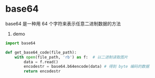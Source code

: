 # base64

base64 是一种用 64 个字符来表示任意二进制数据的方法

1. demo
```Python
import base64

def get_base64_code(file_path):
    with open(file_path, 'rb') as f:  # 以二进制读取图片
        data = f.read()
        encodestr = base64.b64encode(data) # 得到 byte 编码的数据
        return encodestr
```